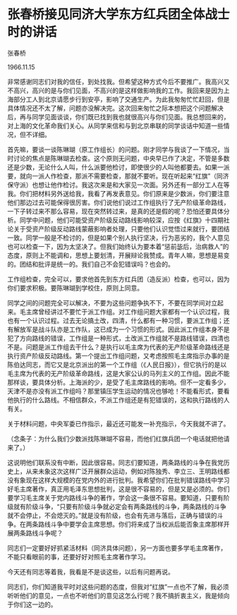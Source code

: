 # 张春桥接见同济大学东方红兵团全体战士时的讲话

张春桥

1966.11.15

非常感谢同志们对我的信任，到处找我。但希望这种方式今后不要推广。我高兴又不高兴，高兴的是与你们见面，不高兴的是这样做影响我的工作。我回来是因为上海部分工人到北京请愿步行到安亭，影响了交通生产。为此我匆匆忙忙赶回，但是具体情况还不太了解，问题亦没解决完。这次回来匆忙之际本想把这个问题解决后，再与同学见面谈谈，你们既已找到我也就很高兴与你们见面。我总想回来的，对上海的文化革命我们关心。从同学来信和与到北京串联的同学谈话中知道一些情况，但不详细。

首先嘛，要谈一谈陈琳瑚（原工作组长）的问题。刚才同学与我谈了一下情况，当时讨论的焦点是陈琳瑚去检查。这个原则无问题，中央早已作了决定，不管是多数还是少数，无论什么人叫，什么派要他检讨，即使很少的人叫他都要去。如果一派要，就向一派人作检查，那派不需要检查，那就不要听。现在听起来“红旗”（同济保守派）也想让他作检讨。我这次来是和大家见一次面。另外还有一部分工人在等我。你们把材料另外送给我，我看了再发表意见。你们原来是少数派，你们要注意他们那边过去可能保得很厉害。你们说他们说过工作组执行了无产阶级革命路线，一下子转过来不那么容易，现在突然转过来，是真的还是假的呢？恐怕还要具体分析。同学中问题，他们可能受资产阶级反动路线影响较深，应按《红旗》十四期社论关于受资产阶级反动路线蒙蔽影响者处理，只要他们认识觉悟过来就行，要团结一致。同学一般是不检讨的，但是如果个别人执行坚决，行为恶劣的，我个人意见也可以检查一下，因为太坚决了。但我们始终认为要本着“惩前毖后，治病救人”的态度，原则上不能调和，思想上要划清，开展辩论我赞成。青年人嘛，思想是易变的。团结和批评是统一的。我们自己不会犯错误吗？也会的。

工作组检查，完全可以，要求他首先到东方红兵团（造反派）检查，也可以，因为你们要求积极。要陈琳瑚到学校住，原则上同意。

同学之间的问题完全可以解决，不要为这些问题争执不下，不要在同学间对立起来。毛主席曾经讲过不要忙于派工作组。对工作组问题大家都有一个认识过程，我也有一个认识过程。过去无论搞土改，四清，什么都有一种习惯，要派工作组；还有解放军是战斗队亦是工作队，这已成为一个习惯的形式。因此派工作组本身不是犯了方向路线的错误，工作组是一种形式，土改派工作组就不是路线错误，四清也不是。问题是派工作组去干什么？是执行以毛主席为代表的无产阶级革命路线还是执行资产阶级反动路线。第一个提出工作组问题，又考虑按照毛主席指示办事的是陈伯达同志，而它又是北京派出的第一个工作组（《人民日报》），但它执行的是以毛主席为代表的无产阶级革命路线，这是大家公认的马列主义的工作组。因此不能那样谈，要具体分析。上海派的少，是受了毛主席路线的影响。但不一定看多少，天津不是亦没有派工作组吗？那里镇压学生运动的情况也够呛！不能看形式，要看他执行的什么路线。不相信群众，不派工作组还是有犯错误的，这和执行路线的人有关。

关于材料问题，中央军委已作指示，最近还可能发一补充指示，今天我就不讲了。

（念条子：为什么我们少数派找陈琳瑚不容易，而他们红旗兵团一个电话就把他请来了。）

这说明他们联系没有中断，因此很容易。同志们要知道，两条路线的斗争在我党历史上，从来未象这次这样广泛开展群众运动，例如对陈独秀、李立三、王明路线都没有象现在这样大规模的在党内外的进行批判。我希望你们在批判错误路线中学习好毛主席著作，真正用毛泽东思想批判，这是很不容易的，但是又是必须的。你们要学习毛主席关于党内路线斗争的著作，学会这一条很不容易。要知道，只要有阶级就有阶级斗争，“只要有阶级斗争就必定会有两条路线的斗争，两条路线的斗争就不会停止，不会熄灭的。”就是没有阶级，也会有先进与落后，正确与错误的斗争。在两条路线斗争中要学会主席思想。你们将来成了当权派后能否象主席那样开展两条路线斗争呢？

同志们一定要好好抓紧活材料（同济具体问题），另一方面也要多学毛主席著作，不能只看眼前的事，还要好好对照毛主席著作学习。

今天还有同志等着我，我看是不是谈这些，以后有问题再说。

同志们，你们知道我平时对这些问题的态度，但我对“红旗”一点也不了解，我必须听听他们的意见，一点也不听他们的意见这怎么行呢？我不搞折衷主义，我是倾向于你们这一边的。